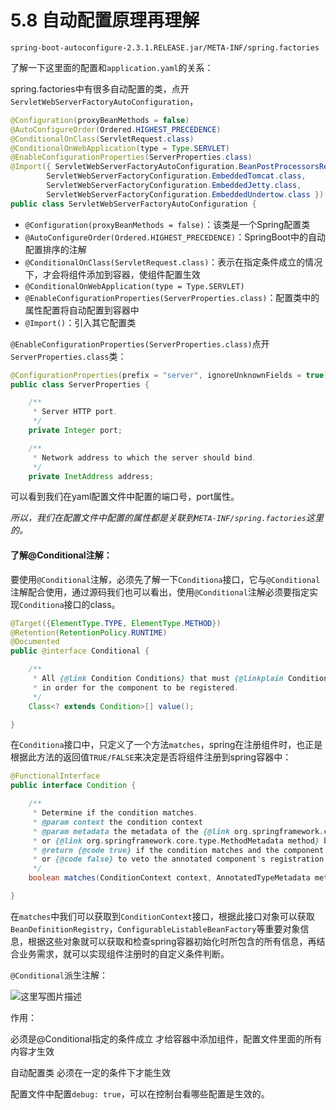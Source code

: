 # 5.8 自动配置原理再理解

`spring-boot-autoconfigure-2.3.1.RELEASE.jar/META-INF/spring.factories`

了解一下这里面的配置和`application.yaml`的关系：



spring.factories中有很多自动配置的类，点开`ServletWebServerFactoryAutoConfiguration`，

```java
@Configuration(proxyBeanMethods = false)
@AutoConfigureOrder(Ordered.HIGHEST_PRECEDENCE)
@ConditionalOnClass(ServletRequest.class)
@ConditionalOnWebApplication(type = Type.SERVLET)
@EnableConfigurationProperties(ServerProperties.class)
@Import({ ServletWebServerFactoryAutoConfiguration.BeanPostProcessorsRegistrar.class,
		ServletWebServerFactoryConfiguration.EmbeddedTomcat.class,
		ServletWebServerFactoryConfiguration.EmbeddedJetty.class,
		ServletWebServerFactoryConfiguration.EmbeddedUndertow.class })
public class ServletWebServerFactoryAutoConfiguration {
```

- `@Configuration(proxyBeanMethods = false)`：该类是一个Spring配置类
- `@AutoConfigureOrder(Ordered.HIGHEST_PRECEDENCE)`：SpringBoot中的自动配置排序的注解
- `@ConditionalOnClass(ServletRequest.class)`：表示在指定条件成立的情况下，才会将组件添加到容器，使组件配置生效
- `@ConditionalOnWebApplication(type = Type.SERVLET)`
- `@EnableConfigurationProperties(ServerProperties.class)`：配置类中的属性配置将自动配置到容器中
- `@Import()`：引入其它配置类



`@EnableConfigurationProperties(ServerProperties.class)`点开`ServerProperties.class`类：

```java
@ConfigurationProperties(prefix = "server", ignoreUnknownFields = true)
public class ServerProperties {

	/**
	 * Server HTTP port.
	 */
	private Integer port;

	/**
	 * Network address to which the server should bind.
	 */
	private InetAddress address;
```

可以看到我们在yaml配置文件中配置的端口号，port属性。

*所以，我们在配置文件中配置的属性都是关联到`META-INF/spring.factories`这里的。*



#### 了解@Conditional注解：

要使用`@Conditional`注解，必须先了解一下`Conditiona`接口，它与`@Conditional`注解配合使用，通过源码我们也可以看出，使用`@Conditional`注解必须要指定实现`Conditiona`接口的class。

```java
@Target({ElementType.TYPE, ElementType.METHOD})
@Retention(RetentionPolicy.RUNTIME)
@Documented
public @interface Conditional {

	/**
	 * All {@link Condition Conditions} that must {@linkplain Condition#matches match}
	 * in order for the component to be registered.
	 */
	Class<? extends Condition>[] value();

}
```

在`Conditiona`接口中，只定义了一个方法`matches`，spring在注册组件时，也正是根据此方法的返回值`TRUE/FALSE`来决定是否将组件注册到spring容器中：

```java
@FunctionalInterface
public interface Condition {

	/**
	 * Determine if the condition matches.
	 * @param context the condition context
	 * @param metadata the metadata of the {@link org.springframework.core.type.AnnotationMetadata class}
	 * or {@link org.springframework.core.type.MethodMetadata method} being checked
	 * @return {@code true} if the condition matches and the component can be registered,
	 * or {@code false} to veto the annotated component's registration
	 */
	boolean matches(ConditionContext context, AnnotatedTypeMetadata metadata);

}
```

在`matches`中我们可以获取到`ConditionContext`接口，根据此接口对象可以获取`BeanDefinitionRegistry`，`ConfigurableListableBeanFactory`等重要对象信息，根据这些对象就可以获取和检查spring容器初始化时所包含的所有信息，再结合业务需求，就可以实现组件注册时的自定义条件判断。



`@Conditional`派生注解：

![这里写图片描述](https://images.shiguangping.com/imgs/20200704135124.png)

作用：

必须是@Conditional指定的条件成立
才给容器中添加组件，配置文件里面的所有内容才生效

自动配置类
必须在一定的条件下才能生效



配置文件中配置`debug: true`，可以在控制台看哪些配置是生效的。
